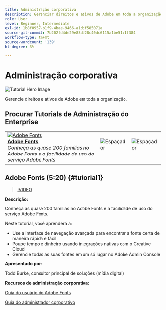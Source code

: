 ```yaml
---
title: Administração corporativa
description: Gerenciar direitos e ativos de Adobe em toda a organização
role: User
level: Beginner, Intermediate
exl-id: 1b8f0957-b1f9-4bae-9466-a1dcf585071a
source-git-commit: 7b202fd4de29e83dd28c40dc6115a1be51c1f384
workflow-type: tm+mt
source-wordcount: '139'
ht-degree: 3%

---
```


# Administração corporativa

![Tutorial Hero Image](../assets/hero_cce.jpg)

Gerencie direitos e ativos de Adobe em toda a organização.

## Procurar Tutorials de Administração do Enterprise

<table style="table-layout:fixed">
<tr>
 <td>
   <a href="enterprise.md#tutorial1">
      <img alt="Adobe Fonts" src="../assets/fonts_burke_thumbnail.jpg" />
   </a>
    <div>
   <a href="enterprise.md#tutorial1"><strong>Adobe Fonts</strong></a>
    </div>
    <em>Conheça as quase 200 famílias no Adobe Fonts e a facilidade de uso do serviço Adobe Fonts</em>
    <br>
  </td>
  <td>
    <img alt="Espaçador" src="../assets/Whitespacer.png" />
    <div>
    <br>
  </td>
  <td>
    <img alt="Espaçador" src="../assets/Whitespacer.png" />
    <div>
    <br>
  </td>
</tr>
</table>

## Adobe Fonts (5:20) {#tutorial1}

>[!VIDEO](https://video.tv.adobe.com/v/328226?hidetitle=true)

**Descrição:**

Conheça as quase 200 famílias no Adobe Fonts e a facilidade de uso do serviço Adobe Fonts.

Neste tutorial, você aprenderá a:
* Use a interface de navegação avançada para encontrar a fonte certa de maneira rápida e fácil
* Poupe tempo e dinheiro usando integrações nativas com o Creative Cloud
* Gerencie todas as suas fontes em um só lugar no Adobe Admin Console

**Apresentado por:**

Todd Burke, consultor principal de soluções (mídia digital)

**Recursos de administração corporativa:**

[Guia do usuário do Adobe Fonts](https://helpx.adobe.com/fonts/user-guide.html)

[Guia do administrador corporativo](https://helpx.adobe.com/enterprise/admin-guide.html)
